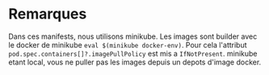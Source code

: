 # Remarques

Dans ces manifests, nous utilisons minikube. Les images sont builder avec le docker de minikube `eval $(minikube docker-env)`.
Pour cela l'attribut `pod.spec.containers[]?.imagePullPolicy` est mis a `IfNotPresent`. minikube etant local, vous ne puller pas les images depuis un depots d'image docker.


